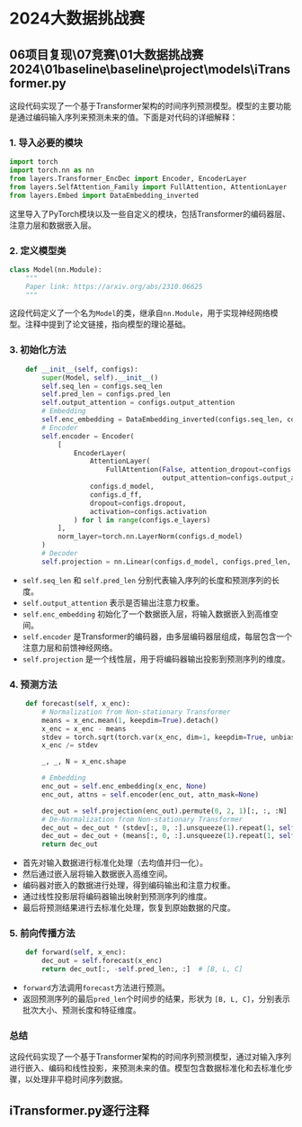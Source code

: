# 2024大数据挑战赛

## 06项目复现\07竞赛\01大数据挑战赛2024\01baseline\baseline\project\models\iTransformer.py

这段代码实现了一个基于Transformer架构的时间序列预测模型。模型的主要功能是通过编码输入序列来预测未来的值。下面是对代码的详细解释：

### 1. 导入必要的模块

```python
import torch
import torch.nn as nn
from layers.Transformer_EncDec import Encoder, EncoderLayer
from layers.SelfAttention_Family import FullAttention, AttentionLayer
from layers.Embed import DataEmbedding_inverted
```

这里导入了PyTorch模块以及一些自定义的模块，包括Transformer的编码器层、注意力层和数据嵌入层。

### 2. 定义模型类

```python
class Model(nn.Module):
    """
    Paper link: https://arxiv.org/abs/2310.06625
    """
```

这段代码定义了一个名为`Model`的类，继承自`nn.Module`，用于实现神经网络模型。注释中提到了论文链接，指向模型的理论基础。

### 3. 初始化方法

```python
    def __init__(self, configs):
        super(Model, self).__init__()
        self.seq_len = configs.seq_len
        self.pred_len = configs.pred_len
        self.output_attention = configs.output_attention
        # Embedding
        self.enc_embedding = DataEmbedding_inverted(configs.seq_len, configs.d_model, configs.dropout)
        # Encoder
        self.encoder = Encoder(
            [
                EncoderLayer(
                    AttentionLayer(
                        FullAttention(False, attention_dropout=configs.dropout,
                                      output_attention=configs.output_attention), configs.d_model, configs.n_heads),
                    configs.d_model,
                    configs.d_ff,
                    dropout=configs.dropout,
                    activation=configs.activation
                ) for l in range(configs.e_layers)
            ],
            norm_layer=torch.nn.LayerNorm(configs.d_model)
        )
        # Decoder
        self.projection = nn.Linear(configs.d_model, configs.pred_len, bias=True)
```

- `self.seq_len` 和 `self.pred_len` 分别代表输入序列的长度和预测序列的长度。
- `self.output_attention` 表示是否输出注意力权重。
- `self.enc_embedding` 初始化了一个数据嵌入层，将输入数据嵌入到高维空间。
- `self.encoder` 是Transformer的编码器，由多层编码器层组成，每层包含一个注意力层和前馈神经网络。
- `self.projection` 是一个线性层，用于将编码器输出投影到预测序列的维度。

### 4. 预测方法

```python
    def forecast(self, x_enc):
        # Normalization from Non-stationary Transformer
        means = x_enc.mean(1, keepdim=True).detach()
        x_enc = x_enc - means
        stdev = torch.sqrt(torch.var(x_enc, dim=1, keepdim=True, unbiased=False) + 1e-5)
        x_enc /= stdev

        _, _, N = x_enc.shape

        # Embedding
        enc_out = self.enc_embedding(x_enc, None)
        enc_out, attns = self.encoder(enc_out, attn_mask=None)

        dec_out = self.projection(enc_out).permute(0, 2, 1)[:, :, :N]
        # De-Normalization from Non-stationary Transformer
        dec_out = dec_out * (stdev[:, 0, :].unsqueeze(1).repeat(1, self.pred_len, 1))
        dec_out = dec_out + (means[:, 0, :].unsqueeze(1).repeat(1, self.pred_len, 1))
        return dec_out
```

- 首先对输入数据进行标准化处理（去均值并归一化）。
- 然后通过嵌入层将输入数据嵌入高维空间。
- 编码器对嵌入的数据进行处理，得到编码输出和注意力权重。
- 通过线性投影层将编码器输出映射到预测序列的维度。
- 最后将预测结果进行去标准化处理，恢复到原始数据的尺度。

### 5. 前向传播方法

```python
    def forward(self, x_enc):
        dec_out = self.forecast(x_enc)
        return dec_out[:, -self.pred_len:, :]  # [B, L, C]
```

- `forward`方法调用`forecast`方法进行预测。
- 返回预测序列的最后`pred_len`个时间步的结果，形状为 `[B, L, C]`，分别表示批次大小、预测长度和特征维度。

### 总结

这段代码实现了一个基于Transformer架构的时间序列预测模型，通过对输入序列进行嵌入、编码和线性投影，来预测未来的值。模型包含数据标准化和去标准化步骤，以处理非平稳时间序列数据。

## iTransformer.py逐行注释






















